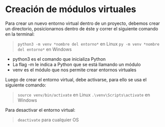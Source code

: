 # Creación de módulos virtuales

Para crear un nuevo entorno virtual dentro de un proyecto, debemos crear un directorio, posicionarnos dentro de éste y correr el siguiente comando en la terminal:

> ```python3 -m venv *nombre del entorno*```
en Linux
> ```py -m venv *nombre del entorno*```
en Windows

+ python3 es el comando que inicializa Python
+ La flag -m le indica a Python que se está llamando un módulo
+ venv es el módulo que nos permite crear entornos virtuales

Luego de crear el entorno virtual, debe activarse, para ello se usa el siguiente comando:

> ```source venv/bin/activate```
en Linux
> ```.\venv\Scripts\activate```
en Windows

Para desactivar el entorno virtual:

> ```deactivate```
para cualquier OS